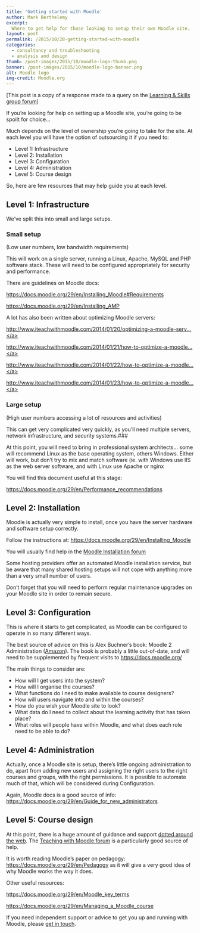 ```yaml
---
title: 'Getting started with Moodle'
author: Mark Berthelemy
excerpt: 
  Where to get help for those looking to setup their own Moodle site.
layout: post
permalink: /2015/10/28-getting-started-with-moodle
categories:
  - consultancy and troubleshooting
  - analysis and design
thumb: /post-images/2015/10/moodle-logo-thumb.png
banner: /post-images/2015/10/moodle-logo-banner.png
alt: Moodle logo
img-credit: Moodle.org
---
```

[This post is a copy of a response made to a query on the <a href="http://learningandskillsgroup.ning.com/forum/topics/moodle-advice" target="_blank">Learning & Skills group forum</a>]

If you&rsquo;re looking for help on setting up a Moodle site, you&rsquo;re going to be spoilt for choice...

Much depends on the level of ownership you&rsquo;re going to take for the site. At each level you will have the option of outsourcing it if you need to:

- Level 1: Infrastructure
- Level 2: Installation
- Level 3: Configuration
- Level 4: Administration
- Level 5: Course design

So, here are few resources that may help guide you at each level.

## Level 1: Infrastructure

We&rsquo;ve split this into small and large setups.

### Small setup

(Low user numbers, low bandwidth requirements)

This will work on a single server, running a Linux, Apache, MySQL and PHP software stack. These will need to be configured appropriately for security and performance.

There are guidelines on Moodle docs:

<a rel=nofollow href="https://docs.moodle.org/29/en/Installing_Moodle#Requirements" target="_blank">https://docs.moodle.org/29/en/Installing_Moodle#Requirements</a>

<a rel=nofollow href="https://docs.moodle.org/29/en/Installing_AMP" target="_blank">https://docs.moodle.org/29/en/Installing_AMP</a>

A lot has also been written about optimizing Moodle servers:

<a rel=nofollow href="http://www.iteachwithmoodle.com/2014/01/20/optimizing-a-moodle-server-step-1-fine-tune-apache/" target="_blank">http://www.iteachwithmoodle.com/2014/01/20/optimizing-a-moodle-serv...</a>

<a rel=nofollow href="http://www.iteachwithmoodle.com/2014/01/21/how-to-optimize-a-moodle-server-part-2-mysql/" target="_blank">http://www.iteachwithmoodle.com/2014/01/21/how-to-optimize-a-moodle...</a>

<a rel=nofollow href="http://www.iteachwithmoodle.com/2014/01/22/how-to-optimize-a-moodle-server-part-3-apache-on-a-diet/" target="_blank">http://www.iteachwithmoodle.com/2014/01/22/how-to-optimize-a-moodle...</a>

<a rel=nofollow href="http://www.iteachwithmoodle.com/2014/01/23/how-to-optimize-a-moodle-server-part-4-apc/" target="_blank">http://www.iteachwithmoodle.com/2014/01/23/how-to-optimize-a-moodle...</a>

### Large setup

(High user numbers accessing a lot of resources and activities)

This can get very complicated very quickly, as you&rsquo;ll need multiple servers, network infrastructure, and security systems.### <br/></em>

At this point, you will need to bring in professional system architects... some will recommend Linux as the base operating system, others Windows. Either will work, but don&rsquo;t try to mix and match software (ie. with Windows use IIS as the web server software, and with Linux use Apache or nginx

You will find this document useful at this stage:

<a rel=nofollow href="https://docs.moodle.org/29/en/Performance_recommendations" target="_blank">https://docs.moodle.org/29/en/Performance_recommendations</a>

## Level 2: Installation

Moodle is actually very simple to install, once you have the server hardware and software setup correctly.

Follow the instructions at: <a rel=nofollow href="https://docs.moodle.org/29/en/Installing_Moodle" target="_blank">https://docs.moodle.org/29/en/Installing_Moodle</a>

You will usually find help in the <a rel=nofollow href="https://moodle.org/mod/forum/view.php?id=28" target="_blank">Moodle Installation forum</a>

Some hosting providers offer an automated Moodle installation service, but be aware that many shared hosting setups will not cope with anything more than a very small number of users.

Don&rsquo;t forget that you will need to perform regular maintenance upgrades on your Moodle site in order to remain secure.


## Level 3: Configuration

This is where it starts to get complicated, as Moodle can be configured to operate in so many different ways.

The best source of advice on this is Alex Buchner&rsquo;s book: Moodle 2 Administration (<a rel=nofollow href="http://www.amazon.co.uk/Moodle-2-Administration-Alex-B%C3%BCchner/dp/1849516049" target="_blank">Amazon</a>). The book is probably a little out-of-date, and will need to be supplemented by frequent visits to <a rel=nofollow href="https://docs.moodle.org/" target="_blank">https://docs.moodle.org/</a>

The main things to consider are:

<ul>
<li>How will I get users into the system?</li>
<li>How will I organise the courses?</li>
<li>What functions do I need to make available to course designers?</li>
<li>How will users navigate into and within the courses?</li>
<li>How do you wish your Moodle site to look?</li>
<li>What data do I need to collect about the learning activity that has taken place?</li>
<li>What roles will people have within Moodle, and what does each role need to be able to do?</li>
</ul>

## Level 4: Administration

Actually, once a Moodle site is setup, there&rsquo;s little ongoing administration to do, apart from adding new users and assigning the right users to the right courses and groups, with the right permissions. It is possible to automate much of that, which will be considered during Configuration.

Again, Moodle docs is a good source of info: <a rel=nofollow href="https://docs.moodle.org/29/en/Guide_for_new_administrators" target="_blank">https://docs.moodle.org/29/en/Guide_for_new_administrators</a>

## Level 5: Course design

At this point, there is a huge amount of guidance and support <a rel=nofollow href="https://www.google.co.uk/webhp?sourceid=chrome-instant&amp;ion=1&amp;espv=2&amp;ie=UTF-8#q=moodle%20course%20design" target="_blank">dotted around the web</a>. The <a rel=nofollow href="https://moodle.org/mod/forum/view.php?id=41" target="_blank">Teaching with Moodle forum</a> is a particularly good source of help.

It is worth reading Moodle&rsquo;s paper on pedagogy: <a rel=nofollow href="https://docs.moodle.org/29/en/Pedagogy" target="_blank">https://docs.moodle.org/29/en/Pedagogy</a> as it will give a very good idea of why Moodle works the way it does.

Other useful resources:

<a rel=nofollow href="https://docs.moodle.org/29/en/Moodle_key_terms" target="_blank">https://docs.moodle.org/29/en/Moodle_key_terms</a>

<a rel=nofollow href="https://docs.moodle.org/29/en/Managing_a_Moodle_course" target="_blank">https://docs.moodle.org/29/en/Managing_a_Moodle_course</a>

If you need independent support or advice to get you up and running with Moodle, please <a href="/contact.html">get in touch</a>.